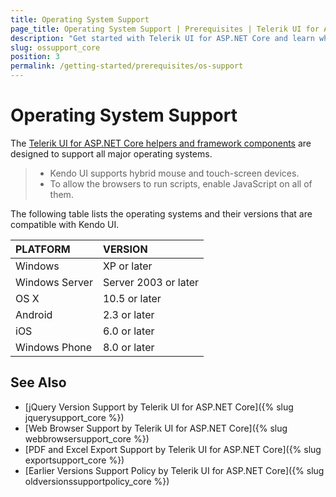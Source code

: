 ```yaml
---
title: Operating System Support
page_title: Operating System Support | Prerequisites | Telerik UI for ASP.NET Core
description: "Get started with Telerik UI for ASP.NET Core and learn which are the operating systems that are supported by the framework components."
slug: ossupport_core
position: 3
permalink: /getting-started/prerequisites/os-support
---
```


# Operating System Support

The [Telerik UI for ASP.NET Core helpers and framework components](https://demos.telerik.com/aspnet-core/) are designed to support all major operating systems.

> * Kendo UI supports hybrid mouse and touch-screen devices.
> * To allow the browsers to run scripts, enable JavaScript on all of them.

The following table lists the operating systems and their versions that are compatible with Kendo UI.

| PLATFORM          | VERSION               |
| :---------------- | :-------------------- |
| Windows           | XP or later           |
| Windows Server    | Server 2003 or later  |
| OS X              | 10.5 or later         |
| Android           | 2.3 or later          |
| iOS               | 6.0 or later          |
| Windows Phone     | 8.0 or later          |

## See Also

* [jQuery Version Support by Telerik UI for ASP.NET Core]({% slug jquerysupport_core %})
* [Web Browser Support by Telerik UI for ASP.NET Core]({% slug webbrowsersupport_core %})
* [PDF and Excel Export Support by Telerik UI for ASP.NET Core]({% slug exportsupport_core %})
* [Earlier Versions Support Policy by Telerik UI for ASP.NET Core]({% slug oldversionssupportpolicy_core %})
